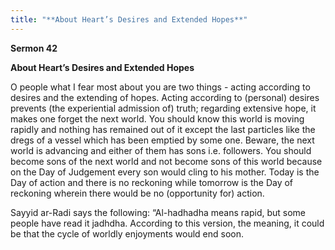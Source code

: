 ```yaml
---
title: "**About Heart’s Desires and Extended Hopes**" 
---
```

**Sermon 42**

**About Heart’s Desires and Extended Hopes**

O people what I fear most about you are two things \- acting according to desires and the extending of hopes\. Acting according to \(personal\) desires prevents \(the experiential admission of\) truth; regarding extensive hope, it makes one forget the next world\. You should know this world is moving rapidly and nothing has remained out of it except the last particles like the dregs of a vessel which has been emptied by some one\. Beware, the next world is advancing and either of them has sons i\.e\. followers\. You should become sons of the next world and not become sons of this world because on the Day of Judgement every son would cling to his mother\. Today is the Day of action and there is no reckoning while tomorrow is the Day of reckoning wherein there would be no \(opportunity for\) action\.

Sayyid ar\-Radi says the following: “Al\-hadhadha means rapid, but some people have read it jadhdha\. According to this version, the meaning, it could be that the cycle of worldly enjoyments would end soon\.

